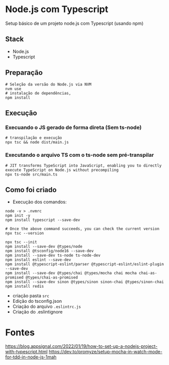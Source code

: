 # Node.js com Typescript

Setup básico de um projeto node.js com Typescript (usando npm)

## Stack

- Node.js
- Typescript

## Preparação

```shell
# Seleção da versão do Node.js via NVM
nvm use
# instalação de dependências,
npm install
```

## Execução

### Execuando o JS gerado de forma direta (Sem ts-node)

```shell
# transpilação e execução
npx tsc && node dist/main.js
```

### Executando o arquivo TS com o ts-node sem pré-transpilar

```shell
# JIT transforms TypeScript into JavaScript, enabling you to directly execute TypeScript on Node.js without precompiling
npx ts-node src/main.ts
```

## Como foi criado

- Execução dos comandos:

```shell
node -v > .nvmrc
npm init -y
npm install typescript --save-dev

# Once the above command succeeds, you can check the current version
npx tsc --version

npx tsc --init
npm install --save-dev @types/node
npm install @tsconfig/node16 --save-dev
npm install --save-dev ts-node ts-node-dev
npm install eslint --save-dev
npm install @typescript-eslint/parser @typescript-eslint/eslint-plugin --save-dev
npm install --save-dev @types/chai @types/mocha chai mocha chai-as-promised @types/chai-as-promised
npm install --save-dev sinon @types/sinon sinon-chai @types/sinon-chai  
npm install redis
```

- criação pasta `src`
- Edição do tsconfig.json
- Criação do arquivo `.eslintrc.js`
- Criação do .eslintignore

# Fontes

https://blog.appsignal.com/2022/01/19/how-to-set-up-a-nodejs-project-with-typescript.html
https://dev.to/promyze/setup-mocha-in-watch-mode-for-tdd-in-node-js-1mah
